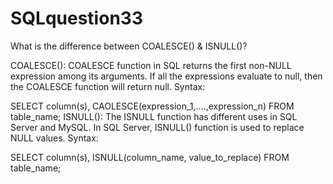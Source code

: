 # SQLquestion33
What is the difference between COALESCE() &amp; ISNULL()? 

COALESCE(): COALESCE function in SQL returns the first non-NULL expression among its arguments. If all the expressions evaluate to null, then the COALESCE function will return null.
Syntax:

SELECT column(s), CAOLESCE(expression_1,....,expression_n)
FROM table_name;
ISNULL(): The ISNULL function has different uses in SQL Server and MySQL. In SQL Server, ISNULL() function is used to replace NULL values.
Syntax:

SELECT column(s), ISNULL(column_name, value_to_replace)
FROM table_name;
